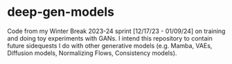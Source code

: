 # deep-gen-models
Code from my Winter Break 2023-24 sprint [12/17/23 - 01/09/24] on training and doing toy experiments with GANs. I intend this repository to contain future sidequests I do with other generative models (e.g. Mamba, VAEs, Diffusion models, Normalizing Flows, Consistency models). 
